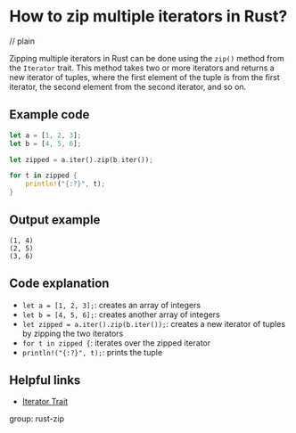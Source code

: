 # How to zip multiple iterators in Rust?
// plain

Zipping multiple iterators in Rust can be done using the `zip()` method from the `Iterator` trait. This method takes two or more iterators and returns a new iterator of tuples, where the first element of the tuple is from the first iterator, the second element from the second iterator, and so on.

## Example code

```rust
let a = [1, 2, 3];
let b = [4, 5, 6];

let zipped = a.iter().zip(b.iter());

for t in zipped {
    println!("{:?}", t);
}
```

## Output example

```
(1, 4)
(2, 5)
(3, 6)
```

## Code explanation

- `let a = [1, 2, 3];`: creates an array of integers
- `let b = [4, 5, 6];`: creates another array of integers
- `let zipped = a.iter().zip(b.iter());`: creates a new iterator of tuples by zipping the two iterators
- `for t in zipped {`: iterates over the zipped iterator
- `println!("{:?}", t);`: prints the tuple

## Helpful links
- [Iterator Trait](https://doc.rust-lang.org/std/iter/trait.Iterator.html#method.zip)

group: rust-zip